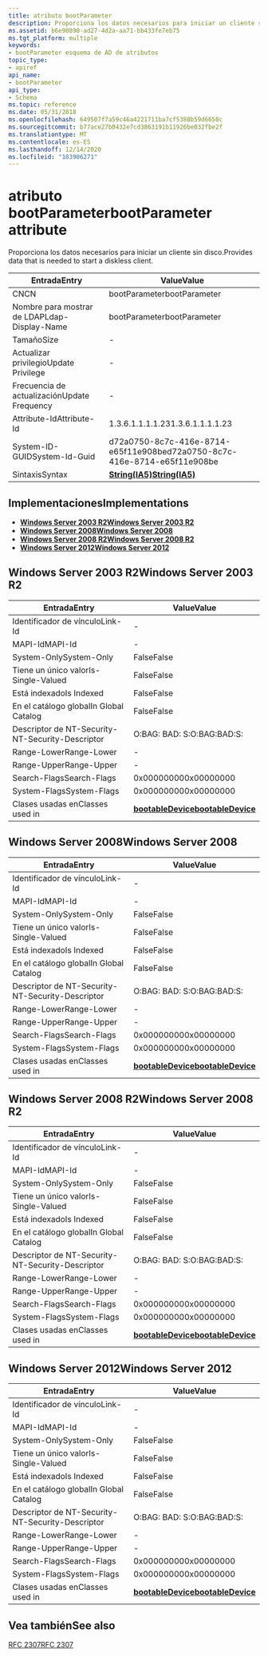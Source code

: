 ```yaml
---
title: atributo bootParameter
description: Proporciona los datos necesarios para iniciar un cliente sin disco.
ms.assetid: b6e90890-ad27-4d2a-aa71-bb433fe7eb75
ms.tgt_platform: multiple
keywords:
- bootParameter esquema de AD de atributos
topic_type:
- apiref
api_name:
- bootParameter
api_type:
- Schema
ms.topic: reference
ms.date: 05/31/2018
ms.openlocfilehash: 649507f7a59c46a4221711ba7cf5380b59d6650c
ms.sourcegitcommit: b77ace27b0432e7cd3863191b11926be032fbe2f
ms.translationtype: MT
ms.contentlocale: es-ES
ms.lasthandoff: 12/14/2020
ms.locfileid: "103906271"
---
```

# <a name="bootparameter-attribute"></a><span data-ttu-id="8aaa9-104">atributo bootParameter</span><span class="sxs-lookup"><span data-stu-id="8aaa9-104">bootParameter attribute</span></span>

<span data-ttu-id="8aaa9-105">Proporciona los datos necesarios para iniciar un cliente sin disco.</span><span class="sxs-lookup"><span data-stu-id="8aaa9-105">Provides data that is needed to start a diskless client.</span></span>



| <span data-ttu-id="8aaa9-106">Entrada</span><span class="sxs-lookup"><span data-stu-id="8aaa9-106">Entry</span></span> | <span data-ttu-id="8aaa9-107">Value</span><span class="sxs-lookup"><span data-stu-id="8aaa9-107">Value</span></span> |
|-------------------|--------------------------------------|
| <span data-ttu-id="8aaa9-108">CN</span><span class="sxs-lookup"><span data-stu-id="8aaa9-108">CN</span></span>                | <span data-ttu-id="8aaa9-109">bootParameter</span><span class="sxs-lookup"><span data-stu-id="8aaa9-109">bootParameter</span></span>                        |
| <span data-ttu-id="8aaa9-110">Nombre para mostrar de LDAP</span><span class="sxs-lookup"><span data-stu-id="8aaa9-110">Ldap-Display-Name</span></span> | <span data-ttu-id="8aaa9-111">bootParameter</span><span class="sxs-lookup"><span data-stu-id="8aaa9-111">bootParameter</span></span>                        |
| <span data-ttu-id="8aaa9-112">Tamaño</span><span class="sxs-lookup"><span data-stu-id="8aaa9-112">Size</span></span>              | \-                                   |
| <span data-ttu-id="8aaa9-113">Actualizar privilegio</span><span class="sxs-lookup"><span data-stu-id="8aaa9-113">Update Privilege</span></span>  | \-                                   |
| <span data-ttu-id="8aaa9-114">Frecuencia de actualización</span><span class="sxs-lookup"><span data-stu-id="8aaa9-114">Update Frequency</span></span>  | \-                                   |
| <span data-ttu-id="8aaa9-115">Attribute-Id</span><span class="sxs-lookup"><span data-stu-id="8aaa9-115">Attribute-Id</span></span>      | <span data-ttu-id="8aaa9-116">1.3.6.1.1.1.1.23</span><span class="sxs-lookup"><span data-stu-id="8aaa9-116">1.3.6.1.1.1.1.23</span></span>                     |
| <span data-ttu-id="8aaa9-117">System-ID-GUID</span><span class="sxs-lookup"><span data-stu-id="8aaa9-117">System-Id-Guid</span></span>    | <span data-ttu-id="8aaa9-118">d72a0750-8c7c-416e-8714-e65f11e908be</span><span class="sxs-lookup"><span data-stu-id="8aaa9-118">d72a0750-8c7c-416e-8714-e65f11e908be</span></span> |
| <span data-ttu-id="8aaa9-119">Sintaxis</span><span class="sxs-lookup"><span data-stu-id="8aaa9-119">Syntax</span></span>            | [<span data-ttu-id="8aaa9-120">**String(IA5)**</span><span class="sxs-lookup"><span data-stu-id="8aaa9-120">**String(IA5)**</span></span>](s-string-ia5.md)  |



## <a name="implementations"></a><span data-ttu-id="8aaa9-121">Implementaciones</span><span class="sxs-lookup"><span data-stu-id="8aaa9-121">Implementations</span></span>

-   [<span data-ttu-id="8aaa9-122">**Windows Server 2003 R2**</span><span class="sxs-lookup"><span data-stu-id="8aaa9-122">**Windows Server 2003 R2**</span></span>](#windows-server-2003-r2)
-   [<span data-ttu-id="8aaa9-123">**Windows Server 2008**</span><span class="sxs-lookup"><span data-stu-id="8aaa9-123">**Windows Server 2008**</span></span>](#windows-server-2008)
-   [<span data-ttu-id="8aaa9-124">**Windows Server 2008 R2**</span><span class="sxs-lookup"><span data-stu-id="8aaa9-124">**Windows Server 2008 R2**</span></span>](#windows-server-2008-r2)
-   [<span data-ttu-id="8aaa9-125">**Windows Server 2012**</span><span class="sxs-lookup"><span data-stu-id="8aaa9-125">**Windows Server 2012**</span></span>](#windows-server-2012)

## <a name="windows-server-2003-r2"></a><span data-ttu-id="8aaa9-126">Windows Server 2003 R2</span><span class="sxs-lookup"><span data-stu-id="8aaa9-126">Windows Server 2003 R2</span></span>



| <span data-ttu-id="8aaa9-127">Entrada</span><span class="sxs-lookup"><span data-stu-id="8aaa9-127">Entry</span></span> | <span data-ttu-id="8aaa9-128">Value</span><span class="sxs-lookup"><span data-stu-id="8aaa9-128">Value</span></span> |
|------------------------|-------------------------------------------------------|
| <span data-ttu-id="8aaa9-129">Identificador de vínculo</span><span class="sxs-lookup"><span data-stu-id="8aaa9-129">Link-Id</span></span>                | \-                                                    |
| <span data-ttu-id="8aaa9-130">MAPI-Id</span><span class="sxs-lookup"><span data-stu-id="8aaa9-130">MAPI-Id</span></span>                | \-                                                    |
| <span data-ttu-id="8aaa9-131">System-Only</span><span class="sxs-lookup"><span data-stu-id="8aaa9-131">System-Only</span></span>            | <span data-ttu-id="8aaa9-132">False</span><span class="sxs-lookup"><span data-stu-id="8aaa9-132">False</span></span>                                                 |
| <span data-ttu-id="8aaa9-133">Tiene un único valor</span><span class="sxs-lookup"><span data-stu-id="8aaa9-133">Is-Single-Valued</span></span>       | <span data-ttu-id="8aaa9-134">False</span><span class="sxs-lookup"><span data-stu-id="8aaa9-134">False</span></span>                                                 |
| <span data-ttu-id="8aaa9-135">Está indexado</span><span class="sxs-lookup"><span data-stu-id="8aaa9-135">Is Indexed</span></span>             | <span data-ttu-id="8aaa9-136">False</span><span class="sxs-lookup"><span data-stu-id="8aaa9-136">False</span></span>                                                 |
| <span data-ttu-id="8aaa9-137">En el catálogo global</span><span class="sxs-lookup"><span data-stu-id="8aaa9-137">In Global Catalog</span></span>      | <span data-ttu-id="8aaa9-138">False</span><span class="sxs-lookup"><span data-stu-id="8aaa9-138">False</span></span>                                                 |
| <span data-ttu-id="8aaa9-139">Descriptor de NT-Security-</span><span class="sxs-lookup"><span data-stu-id="8aaa9-139">NT-Security-Descriptor</span></span> | <span data-ttu-id="8aaa9-140">O:BAG: BAD: S:</span><span class="sxs-lookup"><span data-stu-id="8aaa9-140">O:BAG:BAD:S:</span></span>                                          |
| <span data-ttu-id="8aaa9-141">Range-Lower</span><span class="sxs-lookup"><span data-stu-id="8aaa9-141">Range-Lower</span></span>            | \-                                                    |
| <span data-ttu-id="8aaa9-142">Range-Upper</span><span class="sxs-lookup"><span data-stu-id="8aaa9-142">Range-Upper</span></span>            | \-                                                    |
| <span data-ttu-id="8aaa9-143">Search-Flags</span><span class="sxs-lookup"><span data-stu-id="8aaa9-143">Search-Flags</span></span>           | <span data-ttu-id="8aaa9-144">0x00000000</span><span class="sxs-lookup"><span data-stu-id="8aaa9-144">0x00000000</span></span>                                            |
| <span data-ttu-id="8aaa9-145">System-Flags</span><span class="sxs-lookup"><span data-stu-id="8aaa9-145">System-Flags</span></span>           | <span data-ttu-id="8aaa9-146">0x00000000</span><span class="sxs-lookup"><span data-stu-id="8aaa9-146">0x00000000</span></span>                                            |
| <span data-ttu-id="8aaa9-147">Clases usadas en</span><span class="sxs-lookup"><span data-stu-id="8aaa9-147">Classes used in</span></span>        | [<span data-ttu-id="8aaa9-148">**bootableDevice**</span><span class="sxs-lookup"><span data-stu-id="8aaa9-148">**bootableDevice**</span></span>](c-bootabledevice.md)<br/> |



## <a name="windows-server-2008"></a><span data-ttu-id="8aaa9-149">Windows Server 2008</span><span class="sxs-lookup"><span data-stu-id="8aaa9-149">Windows Server 2008</span></span>



| <span data-ttu-id="8aaa9-150">Entrada</span><span class="sxs-lookup"><span data-stu-id="8aaa9-150">Entry</span></span> | <span data-ttu-id="8aaa9-151">Value</span><span class="sxs-lookup"><span data-stu-id="8aaa9-151">Value</span></span> |
|------------------------|-------------------------------------------------------|
| <span data-ttu-id="8aaa9-152">Identificador de vínculo</span><span class="sxs-lookup"><span data-stu-id="8aaa9-152">Link-Id</span></span>                | \-                                                    |
| <span data-ttu-id="8aaa9-153">MAPI-Id</span><span class="sxs-lookup"><span data-stu-id="8aaa9-153">MAPI-Id</span></span>                | \-                                                    |
| <span data-ttu-id="8aaa9-154">System-Only</span><span class="sxs-lookup"><span data-stu-id="8aaa9-154">System-Only</span></span>            | <span data-ttu-id="8aaa9-155">False</span><span class="sxs-lookup"><span data-stu-id="8aaa9-155">False</span></span>                                                 |
| <span data-ttu-id="8aaa9-156">Tiene un único valor</span><span class="sxs-lookup"><span data-stu-id="8aaa9-156">Is-Single-Valued</span></span>       | <span data-ttu-id="8aaa9-157">False</span><span class="sxs-lookup"><span data-stu-id="8aaa9-157">False</span></span>                                                 |
| <span data-ttu-id="8aaa9-158">Está indexado</span><span class="sxs-lookup"><span data-stu-id="8aaa9-158">Is Indexed</span></span>             | <span data-ttu-id="8aaa9-159">False</span><span class="sxs-lookup"><span data-stu-id="8aaa9-159">False</span></span>                                                 |
| <span data-ttu-id="8aaa9-160">En el catálogo global</span><span class="sxs-lookup"><span data-stu-id="8aaa9-160">In Global Catalog</span></span>      | <span data-ttu-id="8aaa9-161">False</span><span class="sxs-lookup"><span data-stu-id="8aaa9-161">False</span></span>                                                 |
| <span data-ttu-id="8aaa9-162">Descriptor de NT-Security-</span><span class="sxs-lookup"><span data-stu-id="8aaa9-162">NT-Security-Descriptor</span></span> | <span data-ttu-id="8aaa9-163">O:BAG: BAD: S:</span><span class="sxs-lookup"><span data-stu-id="8aaa9-163">O:BAG:BAD:S:</span></span>                                          |
| <span data-ttu-id="8aaa9-164">Range-Lower</span><span class="sxs-lookup"><span data-stu-id="8aaa9-164">Range-Lower</span></span>            | \-                                                    |
| <span data-ttu-id="8aaa9-165">Range-Upper</span><span class="sxs-lookup"><span data-stu-id="8aaa9-165">Range-Upper</span></span>            | \-                                                    |
| <span data-ttu-id="8aaa9-166">Search-Flags</span><span class="sxs-lookup"><span data-stu-id="8aaa9-166">Search-Flags</span></span>           | <span data-ttu-id="8aaa9-167">0x00000000</span><span class="sxs-lookup"><span data-stu-id="8aaa9-167">0x00000000</span></span>                                            |
| <span data-ttu-id="8aaa9-168">System-Flags</span><span class="sxs-lookup"><span data-stu-id="8aaa9-168">System-Flags</span></span>           | <span data-ttu-id="8aaa9-169">0x00000000</span><span class="sxs-lookup"><span data-stu-id="8aaa9-169">0x00000000</span></span>                                            |
| <span data-ttu-id="8aaa9-170">Clases usadas en</span><span class="sxs-lookup"><span data-stu-id="8aaa9-170">Classes used in</span></span>        | [<span data-ttu-id="8aaa9-171">**bootableDevice**</span><span class="sxs-lookup"><span data-stu-id="8aaa9-171">**bootableDevice**</span></span>](c-bootabledevice.md)<br/> |



## <a name="windows-server-2008-r2"></a><span data-ttu-id="8aaa9-172">Windows Server 2008 R2</span><span class="sxs-lookup"><span data-stu-id="8aaa9-172">Windows Server 2008 R2</span></span>



| <span data-ttu-id="8aaa9-173">Entrada</span><span class="sxs-lookup"><span data-stu-id="8aaa9-173">Entry</span></span> | <span data-ttu-id="8aaa9-174">Value</span><span class="sxs-lookup"><span data-stu-id="8aaa9-174">Value</span></span> |
|------------------------|-------------------------------------------------------|
| <span data-ttu-id="8aaa9-175">Identificador de vínculo</span><span class="sxs-lookup"><span data-stu-id="8aaa9-175">Link-Id</span></span>                | \-                                                    |
| <span data-ttu-id="8aaa9-176">MAPI-Id</span><span class="sxs-lookup"><span data-stu-id="8aaa9-176">MAPI-Id</span></span>                | \-                                                    |
| <span data-ttu-id="8aaa9-177">System-Only</span><span class="sxs-lookup"><span data-stu-id="8aaa9-177">System-Only</span></span>            | <span data-ttu-id="8aaa9-178">False</span><span class="sxs-lookup"><span data-stu-id="8aaa9-178">False</span></span>                                                 |
| <span data-ttu-id="8aaa9-179">Tiene un único valor</span><span class="sxs-lookup"><span data-stu-id="8aaa9-179">Is-Single-Valued</span></span>       | <span data-ttu-id="8aaa9-180">False</span><span class="sxs-lookup"><span data-stu-id="8aaa9-180">False</span></span>                                                 |
| <span data-ttu-id="8aaa9-181">Está indexado</span><span class="sxs-lookup"><span data-stu-id="8aaa9-181">Is Indexed</span></span>             | <span data-ttu-id="8aaa9-182">False</span><span class="sxs-lookup"><span data-stu-id="8aaa9-182">False</span></span>                                                 |
| <span data-ttu-id="8aaa9-183">En el catálogo global</span><span class="sxs-lookup"><span data-stu-id="8aaa9-183">In Global Catalog</span></span>      | <span data-ttu-id="8aaa9-184">False</span><span class="sxs-lookup"><span data-stu-id="8aaa9-184">False</span></span>                                                 |
| <span data-ttu-id="8aaa9-185">Descriptor de NT-Security-</span><span class="sxs-lookup"><span data-stu-id="8aaa9-185">NT-Security-Descriptor</span></span> | <span data-ttu-id="8aaa9-186">O:BAG: BAD: S:</span><span class="sxs-lookup"><span data-stu-id="8aaa9-186">O:BAG:BAD:S:</span></span>                                          |
| <span data-ttu-id="8aaa9-187">Range-Lower</span><span class="sxs-lookup"><span data-stu-id="8aaa9-187">Range-Lower</span></span>            | \-                                                    |
| <span data-ttu-id="8aaa9-188">Range-Upper</span><span class="sxs-lookup"><span data-stu-id="8aaa9-188">Range-Upper</span></span>            | \-                                                    |
| <span data-ttu-id="8aaa9-189">Search-Flags</span><span class="sxs-lookup"><span data-stu-id="8aaa9-189">Search-Flags</span></span>           | <span data-ttu-id="8aaa9-190">0x00000000</span><span class="sxs-lookup"><span data-stu-id="8aaa9-190">0x00000000</span></span>                                            |
| <span data-ttu-id="8aaa9-191">System-Flags</span><span class="sxs-lookup"><span data-stu-id="8aaa9-191">System-Flags</span></span>           | <span data-ttu-id="8aaa9-192">0x00000000</span><span class="sxs-lookup"><span data-stu-id="8aaa9-192">0x00000000</span></span>                                            |
| <span data-ttu-id="8aaa9-193">Clases usadas en</span><span class="sxs-lookup"><span data-stu-id="8aaa9-193">Classes used in</span></span>        | [<span data-ttu-id="8aaa9-194">**bootableDevice**</span><span class="sxs-lookup"><span data-stu-id="8aaa9-194">**bootableDevice**</span></span>](c-bootabledevice.md)<br/> |



## <a name="windows-server-2012"></a><span data-ttu-id="8aaa9-195">Windows Server 2012</span><span class="sxs-lookup"><span data-stu-id="8aaa9-195">Windows Server 2012</span></span>



| <span data-ttu-id="8aaa9-196">Entrada</span><span class="sxs-lookup"><span data-stu-id="8aaa9-196">Entry</span></span> | <span data-ttu-id="8aaa9-197">Value</span><span class="sxs-lookup"><span data-stu-id="8aaa9-197">Value</span></span> |
|------------------------|-------------------------------------------------------|
| <span data-ttu-id="8aaa9-198">Identificador de vínculo</span><span class="sxs-lookup"><span data-stu-id="8aaa9-198">Link-Id</span></span>                | \-                                                    |
| <span data-ttu-id="8aaa9-199">MAPI-Id</span><span class="sxs-lookup"><span data-stu-id="8aaa9-199">MAPI-Id</span></span>                | \-                                                    |
| <span data-ttu-id="8aaa9-200">System-Only</span><span class="sxs-lookup"><span data-stu-id="8aaa9-200">System-Only</span></span>            | <span data-ttu-id="8aaa9-201">False</span><span class="sxs-lookup"><span data-stu-id="8aaa9-201">False</span></span>                                                 |
| <span data-ttu-id="8aaa9-202">Tiene un único valor</span><span class="sxs-lookup"><span data-stu-id="8aaa9-202">Is-Single-Valued</span></span>       | <span data-ttu-id="8aaa9-203">False</span><span class="sxs-lookup"><span data-stu-id="8aaa9-203">False</span></span>                                                 |
| <span data-ttu-id="8aaa9-204">Está indexado</span><span class="sxs-lookup"><span data-stu-id="8aaa9-204">Is Indexed</span></span>             | <span data-ttu-id="8aaa9-205">False</span><span class="sxs-lookup"><span data-stu-id="8aaa9-205">False</span></span>                                                 |
| <span data-ttu-id="8aaa9-206">En el catálogo global</span><span class="sxs-lookup"><span data-stu-id="8aaa9-206">In Global Catalog</span></span>      | <span data-ttu-id="8aaa9-207">False</span><span class="sxs-lookup"><span data-stu-id="8aaa9-207">False</span></span>                                                 |
| <span data-ttu-id="8aaa9-208">Descriptor de NT-Security-</span><span class="sxs-lookup"><span data-stu-id="8aaa9-208">NT-Security-Descriptor</span></span> | <span data-ttu-id="8aaa9-209">O:BAG: BAD: S:</span><span class="sxs-lookup"><span data-stu-id="8aaa9-209">O:BAG:BAD:S:</span></span>                                          |
| <span data-ttu-id="8aaa9-210">Range-Lower</span><span class="sxs-lookup"><span data-stu-id="8aaa9-210">Range-Lower</span></span>            | \-                                                    |
| <span data-ttu-id="8aaa9-211">Range-Upper</span><span class="sxs-lookup"><span data-stu-id="8aaa9-211">Range-Upper</span></span>            | \-                                                    |
| <span data-ttu-id="8aaa9-212">Search-Flags</span><span class="sxs-lookup"><span data-stu-id="8aaa9-212">Search-Flags</span></span>           | <span data-ttu-id="8aaa9-213">0x00000000</span><span class="sxs-lookup"><span data-stu-id="8aaa9-213">0x00000000</span></span>                                            |
| <span data-ttu-id="8aaa9-214">System-Flags</span><span class="sxs-lookup"><span data-stu-id="8aaa9-214">System-Flags</span></span>           | <span data-ttu-id="8aaa9-215">0x00000000</span><span class="sxs-lookup"><span data-stu-id="8aaa9-215">0x00000000</span></span>                                            |
| <span data-ttu-id="8aaa9-216">Clases usadas en</span><span class="sxs-lookup"><span data-stu-id="8aaa9-216">Classes used in</span></span>        | [<span data-ttu-id="8aaa9-217">**bootableDevice**</span><span class="sxs-lookup"><span data-stu-id="8aaa9-217">**bootableDevice**</span></span>](c-bootabledevice.md)<br/> |



## <a name="see-also"></a><span data-ttu-id="8aaa9-218">Vea también</span><span class="sxs-lookup"><span data-stu-id="8aaa9-218">See also</span></span>

<dl> <dt>

[<span data-ttu-id="8aaa9-219">RFC 2307</span><span class="sxs-lookup"><span data-stu-id="8aaa9-219">RFC 2307</span></span>](https://www.ietf.org/rfc/rfc2307.txt)
</dt> </dl>

 

 





